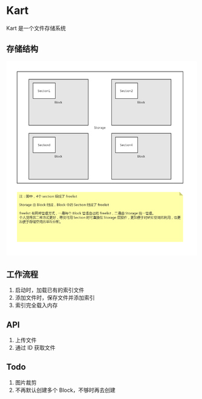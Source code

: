 # Kart
Kart 是一个文件存储系统

## 存储结构
![存储结构](./存储结构.png)

## 工作流程
1. 启动时，加载已有的索引文件
2. 添加文件时，保存文件并添加索引
3. 索引完全载入内存

## API
1. 上传文件
2. 通过 ID 获取文件

## Todo
1. 图片裁剪
2. 不再默认创建多个 Block，不够时再去创建
